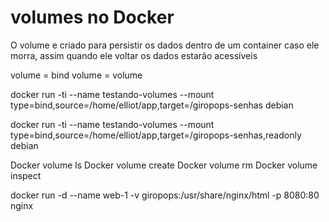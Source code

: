 # volumes no Docker

O volume e criado para persistir os dados dentro de um container caso ele morra, assim quando ele voltar os dados estarão acessíveis

volume = bind
volume = volume


docker run -ti --name testando-volumes --mount type=bind,source=/home/elliot/app,target=/giropops-senhas debian

docker run -ti --name testando-volumes --mount type=bind,source=/home/elliot/app,target=/giropops-senhas,readonly debian

Docker volume ls 
Docker volume create
Docker volume rm
Docker volume inspect


docker run -d --name web-1 -v giropops:/usr/share/nginx/html -p 8080:80 nginx


